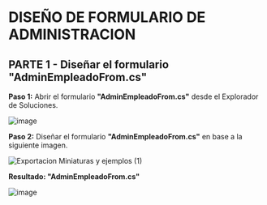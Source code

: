 # DISEÑO DE FORMULARIO DE ADMINISTRACION 

## PARTE 1 - Diseñar el formulario **"AdminEmpleadoFrom.cs"**

**Paso 1:** Abrir el formulario **"AdminEmpleadoFrom.cs"** desde el Explorador de Soluciones.

![image](https://github.com/user-attachments/assets/4ddd6bd2-c139-4054-ba62-cfda5652089b)

**Paso 2:** Diseñar el formulario **"AdminEmpleadoFrom.cs"** en base a la siguiente imagen.

![Exportacion Miniaturas y ejemplos (1)](https://github.com/user-attachments/assets/7c5c66f9-aaa8-45ba-9f8c-fe5fe9137303)

**Resultado: "AdminEmpleadoFrom.cs"**

![image](https://github.com/user-attachments/assets/81bae8d8-6fbc-458b-b753-2b51d16df748)
